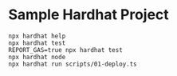 # Sample Hardhat Project

```shell
npx hardhat help
npx hardhat test
REPORT_GAS=true npx hardhat test
npx hardhat node
npx hardhat run scripts/01-deploy.ts
```
